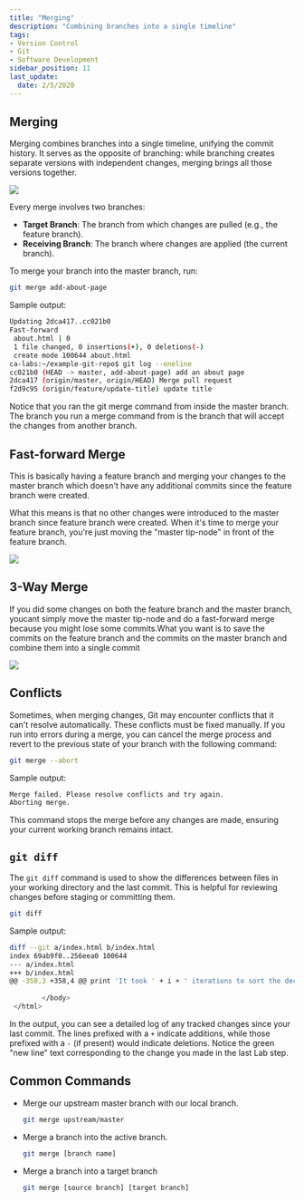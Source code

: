 ```yaml
---
title: "Merging"
description: "Combining branches into a single timeline"
tags: 
- Version Control
- Git
- Software Development
sidebar_position: 11
last_update:
  date: 2/5/2020
---
```




## Merging

Merging combines branches into a single timeline, unifying the commit history. It serves as the opposite of branching: while branching creates separate versions with independent changes, merging brings all those versions together.

<div style={{textAlign: 'center'}}>

![](/img/docs/merge2.png)

</div>

Every merge involves two branches:

- **Target Branch**: The branch from which changes are pulled (e.g., the feature branch).
- **Receiving Branch**: The branch where changes are applied (the current branch).

To merge your branch into the master branch, run:

```bash
git merge add-about-page
```

Sample output:

```bash
Updating 2dca417..cc021b0
Fast-forward
 about.html | 0
 1 file changed, 0 insertions(+), 0 deletions(-)
 create mode 100644 about.html
ca-labs:~/example-git-repo$ git log --oneline
cc021b0 (HEAD -> master, add-about-page) add an about page
2dca417 (origin/master, origin/HEAD) Merge pull request 
f2d9c95 (origin/feature/update-title) update title 
```

Notice that you ran the git merge command from inside the master branch. The branch you run a merge command from is the branch that will accept the changes from another branch.

## Fast-forward Merge

This is basically having a feature branch and merging your changes to the master branch which doesn't have any additional commits since the feature branch were created.

What this means is that no other changes were introduced to the master branch since feature branch were created. When it's time to merge your feature branch, you're just moving the "master tip-node" in front of the feature branch.


<div style={{textAlign: 'center'}}>

![](/img/docs/mergeff2.png)

</div>


## 3-Way Merge

If you did some changes on both the feature branch and the master branch, youcant simply move the master tip-node and do a fast-forward merge because you might lose some commits.What you want is to save the commits on the feature branch and the commits on the master branch and combine them into a single commit


<div style={{textAlign: 'center'}}>

![](/img/docs/mergeff3.png)

</div>


## Conflicts

Sometimes, when merging changes, Git may encounter conflicts that it can't resolve automatically. These conflicts must be fixed manually. If you run into errors during a merge, you can cancel the merge process and revert to the previous state of your branch with the following command:

```bash
git merge --abort
```

Sample output:

```bash
Merge failed. Please resolve conflicts and try again.
Aborting merge.
```

This command stops the merge before any changes are made, ensuring your current working branch remains intact.


## `git diff`

The `git diff` command is used to show the differences between files in your working directory and the last commit. This is helpful for reviewing changes before staging or committing them.


```bash
git diff
```

Sample output:

```bash 
diff --git a/index.html b/index.html
index 69ab9f0..256eea0 100644
--- a/index.html
+++ b/index.html
@@ -358,3 +358,4 @@ print 'It took ' + i + ' iterations to sort the deck.';</code></pre>
 
        </body>
 </html>
```

In the output, you can see a detailed log of any tracked changes since your last commit. The lines prefixed with a `+` indicate additions, while those prefixed with a `-` (if present) would indicate deletions. Notice the green "new line" text corresponding to the change you made in the last Lab step.

## Common Commands

- Merge our upstream master branch with our local branch.

    ```bash
    git merge upstream/master
    ```

- Merge a branch into the active branch.

    ```bash
    git merge [branch name]	
    ```

- Merge a branch into a target branch
    
    ```bash
    git merge [source branch] [target branch]
    ```
